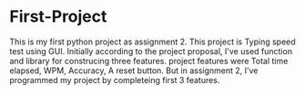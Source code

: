 # First-Project
This is my first python project as assignment 2.
This project is Typing speed test using GUI. Initially according to the project proposal, I've used function and library for construcing three features. 
project features were Total time elapsed, WPM, Accuracy, A reset button. But in assignment 2, I've programmed my project by completeing first 3 features.
